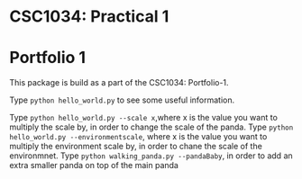 CSC1034: Practical 1
====================
Portfolio 1
===========

This package is build as a part of the CSC1034: Portfolio-1.

Type `python hello_world.py` to see some useful information.

Type `python hello_world.py --scale x`,where x is the value you want to multiply the scale by, in order to change the scale of the panda.
Type `python hello_world.py --environmentscale`, where x is the value you want to multiply the environment scale by, in order to chane the scale of the environmnet.
Type `python walking_panda.py --pandaBaby`, in order to add an extra smaller panda on top of the main panda
